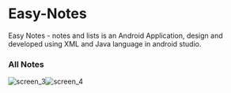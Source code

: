 # Easy-Notes
Easy Notes - notes and lists is an Android Application, design and developed using XML and Java language in android studio.

### All Notes

![screen_3](https://user-images.githubusercontent.com/78471553/140938929-5ea3d7a8-67ed-429f-9211-fa1e51ef31b1.png)![screen_4](https://user-images.githubusercontent.com/78471553/140939204-4a208e03-0e50-4122-ad2b-fd141864e644.png)




